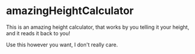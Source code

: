 # amazingHeightCalculator
This is an amazing height calculator, that works by you telling it your height, and it reads it back to you!

Use this however you want, I don't really care.
